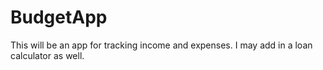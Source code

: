 # BudgetApp
This will be an app for tracking income and expenses. I may add in a loan calculator as well.
